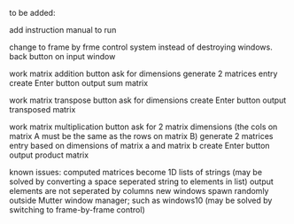 to be added:

add instruction manual to run

change to frame by frme control system instead of destroying windows.
back button on input window 

work matrix addition button 
ask for dimensions
generate 2 matrices entry
create Enter button
output sum matrix 

work matrix transpose button
ask for dimensions
create Enter button
output transposed matrix 

work matrix multiplication button 
ask for 2 matrix dimensions (the cols on matrix A must be the same as the rows on matrix B)
generate 2 matrices entry based on dimensions of matrix a and matrix b 
create Enter button 
output product matrix

known issues:
computed matrices become 1D lists of strings (may be solved by converting a space seperated string to elements in list)
output elements are not seperated by columns
new windows spawn randomly outside Mutter window manager; such as windows10 (may be solved by 
                                                                switching to frame-by-frame control)